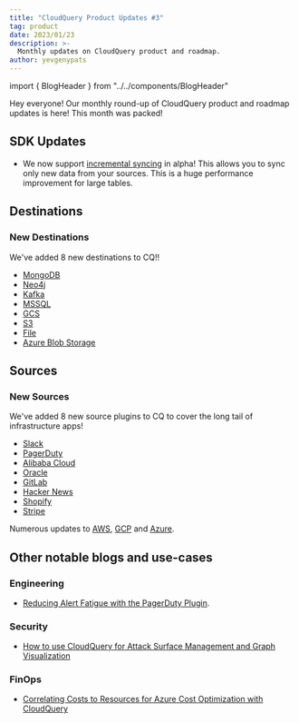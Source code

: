 ```yaml
---
title: "CloudQuery Product Updates #3"
tag: product
date: 2023/01/23
description: >-
  Monthly updates on CloudQuery product and roadmap.
author: yevgenypats
---
```


import { BlogHeader } from "../../components/BlogHeader"

<BlogHeader/>

Hey everyone! Our monthly round-up of CloudQuery product and roadmap updates is here! This month was packed!

## SDK Updates

- We now support [incremental syncing](/docs/core-concepts/syncs#incremental-table-syncs) in alpha! This allows you to sync only new data from your sources. This is a huge performance improvement for large tables.

## Destinations

### New Destinations

We've added 8 new destinations to CQ!!

* [MongoDB](/docs/plugins/destinations/mongodb/overview)
* [Neo4j](/docs/plugins/destinations/neo4j/overview)
* [Kafka](/docs/plugins/destinations/kafka/overview)
* [MSSQL](/docs/plugins/destinations/mssql/overview)
* [GCS](/docs/plugins/destinations/gcs/overview)
* [S3](/docs/plugins/destinations/s3/overview)
* [File](/docs/plugins/destinations/file/overview)
* [Azure Blob Storage](/docs/plugins/destinations/azblob/overview)

## Sources

### New Sources

We've added 8 new source plugins to CQ to cover the long tail of infrastructure apps!

* [Slack](/docs/plugins/sources/slack/overview)
* [PagerDuty](https://www.cloudquery.io/docs/plugins/sources/pagerduty/overview)
* [Alibaba Cloud](https://www.cloudquery.io/docs/plugins/sources/alicloud/overview)
* [Oracle](https://www.cloudquery.io/docs/plugins/sources/oracle/overview)
* [GitLab](https://www.cloudquery.io/docs/plugins/sources/gitlab/overview)
* [Hacker News](/docs/plugins/sources/hackernews/overview)
* [Shopify](https://www.cloudquery.io/docs/plugins/sources/shopify/overview)
* [Stripe](https://www.cloudquery.io/docs/plugins/sources/stripe/overview)

Numerous updates to [AWS](https://github.com/cloudquery/cloudquery/blob/40ff6b263b4ad0e96b00495731ed8f4247f87b52/plugins/source/aws/CHANGELOG.md), [GCP](https://github.com/cloudquery/cloudquery/blob/40ff6b263b4ad0e96b00495731ed8f4247f87b52/plugins/source/gcp/CHANGELOG.md) and [Azure](https://github.com/cloudquery/cloudquery/blob/40ff6b263b4ad0e96b00495731ed8f4247f87b52/plugins/source/azure/CHANGELOG.md).

## Other notable blogs and use-cases

### Engineering

- [Reducing Alert Fatigue with the PagerDuty Plugin](/blog/announcing-pagerduty-plugin).

### Security

- [How to use CloudQuery for Attack Surface Management and Graph Visualization](/how-to-guides/attack-surface-management-with-graph)

### FinOps

- [Correlating Costs to Resources for Azure Cost Optimization with CloudQuery](/blog/azure-cost-optimization-with-cloudquery)
